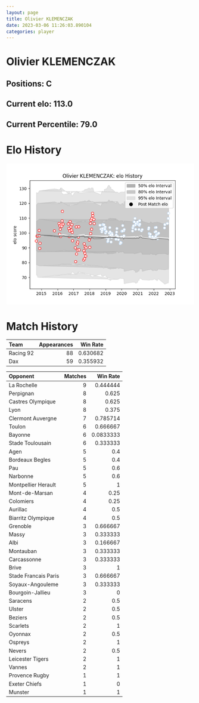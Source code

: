 ```yaml
---  
layout: page  
title: Olivier KLEMENCZAK  
date: 2023-03-06 11:26:03.890104  
categories: player  
---
```

# Olivier KLEMENCZAK

## Positions: C

## Current elo: 113.0

## Current Percentile: 79.0

# Elo History


![elo history](history_OlivierKLEMENCZAK.png)
# Match History


| Team      |   Appearances |   Win Rate |
|:----------|--------------:|-----------:|
| Racing 92 |            88 |   0.630682 |
| Dax       |            59 |   0.355932 |

| Opponent             |   Matches |   Win Rate |
|:---------------------|----------:|-----------:|
| La Rochelle          |         9 |  0.444444  |
| Perpignan            |         8 |  0.625     |
| Castres Olympique    |         8 |  0.625     |
| Lyon                 |         8 |  0.375     |
| Clermont Auvergne    |         7 |  0.785714  |
| Toulon               |         6 |  0.666667  |
| Bayonne              |         6 |  0.0833333 |
| Stade Toulousain     |         6 |  0.333333  |
| Agen                 |         5 |  0.4       |
| Bordeaux Begles      |         5 |  0.4       |
| Pau                  |         5 |  0.6       |
| Narbonne             |         5 |  0.6       |
| Montpellier Herault  |         5 |  1         |
| Mont-de-Marsan       |         4 |  0.25      |
| Colomiers            |         4 |  0.25      |
| Aurillac             |         4 |  0.5       |
| Biarritz Olympique   |         4 |  0.5       |
| Grenoble             |         3 |  0.666667  |
| Massy                |         3 |  0.333333  |
| Albi                 |         3 |  0.166667  |
| Montauban            |         3 |  0.333333  |
| Carcassonne          |         3 |  0.333333  |
| Brive                |         3 |  1         |
| Stade Francais Paris |         3 |  0.666667  |
| Soyaux-Angouleme     |         3 |  0.333333  |
| Bourgoin-Jallieu     |         3 |  0         |
| Saracens             |         2 |  0.5       |
| Ulster               |         2 |  0.5       |
| Beziers              |         2 |  0.5       |
| Scarlets             |         2 |  1         |
| Oyonnax              |         2 |  0.5       |
| Ospreys              |         2 |  1         |
| Nevers               |         2 |  0.5       |
| Leicester Tigers     |         2 |  1         |
| Vannes               |         2 |  1         |
| Provence Rugby       |         1 |  1         |
| Exeter Chiefs        |         1 |  0         |
| Munster              |         1 |  1         |